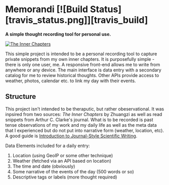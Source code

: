# Memorandi [![Build Status][travis_status.png]][travis_build] #
**A simple thought recording tool for personal use.**

[![The Inner Chapters][butterfly_dream.jpg]][butterfly_dream.jpg]

This simple project is intended to be a personal recording tool to capture private snippets from my own inner chapters. It is purposefully simple - there is only one user, me. A responsive front-end allows me to write from anywhere or any device. The main interface is data entry with a secondary catalog for me to review historical thoughts. Other APIs provide access to weather, photos, calendar etc. to link my day with their events.

## Structure ##

This project isn't intended to be theraputic, but rather obeservational. It was inpsired from two sources: _The Inner Chapters_ by Zhuangzi as well as read snippets from Arthur C. Clarke's journal. What is to be recorded is past tense observations of my work and my daily life as well as the meta data that I experienced but do not put into narrative form (weather, location, etc). A good guide is [Introduction to Journal-Style Scientific Writing][htw_general].

Data Elements included for a daily entry:

1. Location (using GeoIP or some other technique)
2. Weather (fetched via an API based on location)
3. The time and date (obviously)
4. Some narrative of the events of the day (500 words or so)
5. Descriptive tags or labels (more thought required)

<!-- References -->
[butterfly_dream.jpg]: http://www.rescen.net/Chris_Bannerman/images/Illus_01_full.jpg
[htw_general]: http://abacus.bates.edu/~ganderso/biology/resources/writing/HTWgeneral.html
